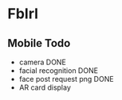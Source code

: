 # FbIrl

## Mobile Todo
- camera DONE
- facial recognition DONE
- face post request png DONE
- AR card display
